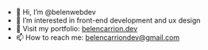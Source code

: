 - 👋 Hi, I’m @belenwebdev
- 👀 I’m interested in front-end development and ux design
- 🚀 Visit my portfolio: [belencarrion.dev](belencarrion.dev)
- 📫 How to reach me: belencarriondev@gmail.com

<!---
belenwebdev/belenwebdev is a ✨ special ✨ repository because its `README.md` (this file) appears on your GitHub profile.
You can click the Preview link to take a look at your changes.
--->
